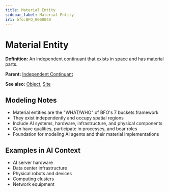 ```yaml
---
title: Material Entity
sidebar_label: Material Entity
iri: bfo:BFO_0000040
---
```


# Material Entity

**Definition:** An independent continuant that exists in space and has material parts.

**Parent:** [Independent Continuant](/bfo/continuant)

**See also:** [Object](/bfo/continuant/Object), [Site](/bfo/continuant/Site)

## Modeling Notes

- Material entities are the "WHAT/WHO" of BFO's 7 buckets framework
- They exist independently and occupy spatial regions
- Include AI systems, hardware, infrastructure, and physical components
- Can have qualities, participate in processes, and bear roles
- Foundation for modeling AI agents and their material implementations

## Examples in AI Context

- AI server hardware
- Data center infrastructure  
- Physical robots and devices
- Computing clusters
- Network equipment

